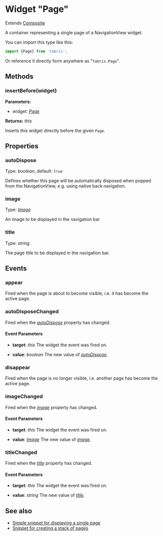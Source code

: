 ---
---
# Widget "Page"

Extends [Composite](Composite.md)

A container representing a single page of a NavigationView widget.

You can import this type like this:
```js
import {Page} from 'tabris';
```
Or reference it directly form anywhere as "`tabris.Page`".
## Methods

### insertBefore(widget)


**Parameters:** 

- widget: *[Page](Page.md)*

**Returns:** *this*

Inserts this widget directly before the given `Page`.


## Properties

### autoDispose


Type: *boolean*, default: `true`

Defines whether this page will be automatically disposed when popped from the NavigationView, e.g. using native back navigation.

### image


Type: *[Image](../types.md#image)*

An image to be displayed in the navigation bar

### title


Type: *string*

The page title to be displayed in the navigation bar.


## Events

### appear

Fired when the page is about to become visible, i.e. it has become the active page.
### autoDisposeChanged

Fired when the [*autoDispose*](#autoDispose) property has changed.

#### Event Parameters 
- **target**: *this*
    The widget the event was fired on.

- **value**: *boolean*
    The new value of [*autoDispose*](#autoDispose).


### disappear

Fired when the page is no longer visible, i.e. another page has become the active page.
### imageChanged

Fired when the [*image*](#image) property has changed.

#### Event Parameters 
- **target**: *this*
    The widget the event was fired on.

- **value**: *[Image](../types.md#image)*
    The new value of [*image*](#image).


### titleChanged

Fired when the [*title*](#title) property has changed.

#### Event Parameters 
- **target**: *this*
    The widget the event was fired on.

- **value**: *string*
    The new value of [*title*](#title).





## See also

- [Simple snippet for displaying a single page](https://github.com/eclipsesource/tabris-js/tree/v3.0.0-beta1/snippets/navigationview-page.js)
- [Snippet for creating a stack of pages](https://github.com/eclipsesource/tabris-js/tree/v3.0.0-beta1/snippets/navigationview-page-stacked.js)
